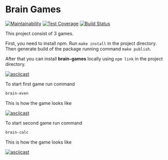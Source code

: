 # Brain Games
[![Maintainability](https://api.codeclimate.com/v1/badges/a99a88d28ad37a79dbf6/maintainability)](https://codeclimate.com/github/codeclimate/codeclimate/maintainability) [![Test Coverage](https://api.codeclimate.com/v1/badges/a99a88d28ad37a79dbf6/test_coverage)](https://codeclimate.com/github/codeclimate/codeclimate/test_coverage) [![Build Status](https://travis-ci.com/Yoffic/frontend-project-lvl1.svg?branch=master)](https://travis-ci.com/Yoffic/frontend-project-lvl1)

This project consist of 3 games.

First, you need to install npm. Run `make install` in the project directory.  
Then generate build of the package running command `make publish`.  

After that you can install **brain-games** locally using  ```npm link```  in the project directory.  

[![asciicast](https://asciinema.org/a/PeK4FHRxRvCV2YWR09hhzFVzd.svg)](https://asciinema.org/a/PeK4FHRxRvCV2YWR09hhzFVzd?speed=2&autoplay=1&loop=1)

To start first game run command

```sh
brain-even
```   

This is how the game looks like

[![asciicast](https://asciinema.org/a/buWy8nZVrGWwJnFvyA6cNOFKV.svg)](https://asciinema.org/a/buWy8nZVrGWwJnFvyA6cNOFKV?speed=2&autoplay=1&loop=1)

To start second game run command

```sh
brain-calc
```   

This is how the game looks like

[![asciicast](https://asciinema.org/a/U2u955DQzbEZDuQmEHsGSgmXV.svg)](https://asciinema.org/a/U2u955DQzbEZDuQmEHsGSgmXV)
